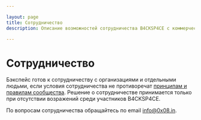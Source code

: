 ```yaml
---

layout: page
title: Сотрудничество
description: Описание возможностей сотрудничества B4CKSP4CE с коммерческими структурами

---
```


# Сотрудничество

Бэкспейс готов к сотрудничеству с организациями и отдельными людьми, если условия сотрудничества не противоречат [принципам и правилам сообщества](/principles-rules.html).
Решение о сотрудничестве принимается только при отсутствии возражений среди участников B4CKSP4CE.

По вопросам сотрудничества обращайтесь по email [info@0x08.in](mailto:info@0x08.in).
